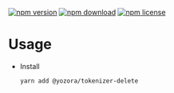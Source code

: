 [![npm version](https://img.shields.io/npm/v/@yozora/tokenizer-delete.svg)](https://www.npmjs.com/package/@yozora/tokenizer-delete)
[![npm download](https://img.shields.io/npm/dm/@yozora/tokenizer-delete.svg)](https://www.npmjs.com/package/@yozora/tokenizer-delete)
[![npm license](https://img.shields.io/npm/l/@yozora/tokenizer-delete.svg)](https://www.npmjs.com/package/@yozora/tokenizer-delete)


# Usage

  * Install
    ```console
    yarn add @yozora/tokenizer-delete
    ```
